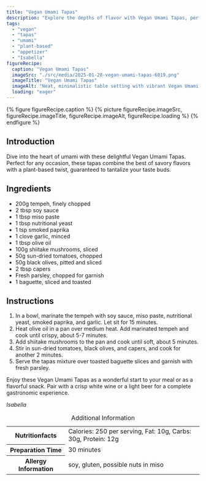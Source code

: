 ```yaml
---
title: "Vegan Umami Tapas"
description: "Explore the depths of flavor with Vegan Umami Tapas, perfect for a plant-based appetizer or snack. Combining tempeh, mushrooms, and savory seasonings, these tapas are a delight."
tags:
  - "vegan"
  - "tapas"
  - "umami"
  - "plant-based"
  - "appetizer"
  - "Isabella"
figureRecipe: 
  caption: "Vegan Umami Tapas"
  imageSrc: "./src/media/2025-01-28-vegan-umami-tapas-6819.png"
  imageTitle: "Vegan Umami Tapas"
  imageAlt: "Neat, minimalistic table setting with vibrant Vegan Umami Tapas on toasted baguette slices, garnished with parsley."
  loading: "eager"
---
```


{% figure figureRecipe.caption %}
{% picture figureRecipe.imageSrc, figureRecipe.imageTitle, figureRecipe.imageAlt, figureRecipe.loading %}
{% endfigure %}

## Introduction

Dive into the heart of umami with these delightful Vegan Umami Tapas. Perfect for any occasion, these tapas combine the best of savory flavors with a plant-based twist, guaranteed to tantalize your taste buds.

## Ingredients

- 200g tempeh, finely chopped
- 2 tbsp soy sauce
- 1 tbsp miso paste
- 1 tbsp nutritional yeast
- 1 tsp smoked paprika
- 1 clove garlic, minced
- 1 tbsp olive oil
- 100g shiitake mushrooms, sliced
- 50g sun-dried tomatoes, chopped
- 50g black olives, pitted and sliced
- 2 tbsp capers
- Fresh parsley, chopped for garnish
- 1 baguette, sliced and toasted

## Instructions

1. In a bowl, marinate the tempeh with soy sauce, miso paste, nutritional yeast, smoked paprika, and garlic. Let sit for 15 minutes.
2. Heat olive oil in a pan over medium heat. Add marinated tempeh and cook until crispy, about 5-7 minutes.
3. Add shiitake mushrooms to the pan and cook until soft, about 5 minutes.
4. Stir in sun-dried tomatoes, black olives, and capers, and cook for another 2 minutes.
5. Serve the tapas mixture over toasted baguette slices and garnish with fresh parsley.

Enjoy these Vegan Umami Tapas as a wonderful start to your meal or as a flavorful snack. Pair with a crisp white wine or a light beer for a complete gastronomic experience.

*Isabella*

<table><caption class='sr-only'>Additional Information</caption><tr><th>Nutritionfacts</th><td>Calories: 250 per serving, Fat: 10g, Carbs: 30g, Protein: 12g&nbsp;</td></tr><tr><th>Preparation Time</th><td>30 minutes&nbsp;</td></tr><tr><th>Allergy Information</th><td>soy, gluten, possible nuts in miso&nbsp;</td></tr></table>

